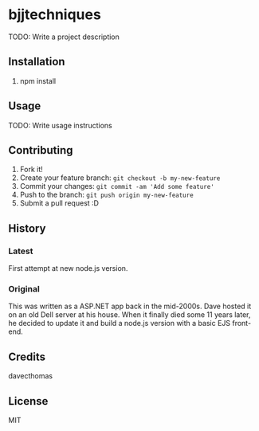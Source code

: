 # bjjtechniques

TODO: Write a project description

## Installation

1. npm install

## Usage

TODO: Write usage instructions

## Contributing

1. Fork it!
2. Create your feature branch: `git checkout -b my-new-feature`
3. Commit your changes: `git commit -am 'Add some feature'`
4. Push to the branch: `git push origin my-new-feature`
5. Submit a pull request :D

## History

### Latest
First attempt at new node.js version.

### Original
This was written as a ASP.NET app back in the mid-2000s. Dave hosted it on an old Dell server at his house. When it finally died some 11 years later, he decided to update it and build a
node.js version with a basic EJS front-end.

## Credits

davecthomas

## License
MIT
